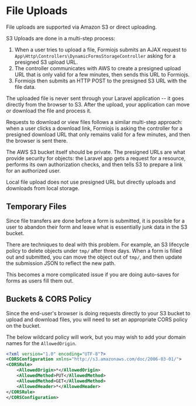 # File Uploads
File uploads are supported via Amazon S3 or direct uploading. 

S3 Uploads are done in a multi-step process: 

1. When a user tries to upload a file, Formiojs submits an AJAX request to `App\Http\Controllers\DynamicFormsStorageController` asking for a presigned S3 upload URL.
1. The controller communicates with AWS to create a presigned upload URL that is only valid for a few minutes, then sends this URL to Formiojs.
1. Formiojs then submits an HTTP POST to the presigned S3 URL with the file data.

The uploaded file is never sent through your Laravel application -- it goes directly from the browser to S3. After the upload, your application can move or download the file and process it.

Requests to download or view files follows a similar multi-step approach: when a user clicks a download link, Formiojs is asking the controller for a presigned download URL that only remains valid for a few minutes, and then the browser is sent there.

The AWS S3 bucket itself should be private. The presigned URLs are what provide security for objects: the Laravel app gets a request for a resource, performs its own authorization checks, and then tells S3 to prepare a link for an authorized user.

Local file upload does not use presigned URL but directly uploads and downloads from local storage.

## Temporary Files
Since file transfers are done before a form is submitted, it is possible for a user to abandon their form and leave what is essentially junk data in the S3 bucket.

There are techniques to deal with this problem. For example, an S3 lifecycle policy to delete objects under `tmp/` after three days. When a form is filled out and submitted, you can move the object out of `tmp/`, and then update the submission JSON to reflect the new path.

This becomes a more complicated issue if you are doing auto-saves for forms as users fill them out.

## Buckets & CORS Policy
Since the end-user's browser is doing requests directly to your S3 bucket to upload and download files, you will need to set an appropriate CORS policy on the bucket.

The below wildcard policy will work, but you may wish to add your domain names for the `AllowedOrigin`.

```xml
<?xml version="1.0" encoding="UTF-8"?>
<CORSConfiguration xmlns="http://s3.amazonaws.com/doc/2006-03-01/">
<CORSRule>
    <AllowedOrigin>*</AllowedOrigin>
    <AllowedMethod>PUT</AllowedMethod>
    <AllowedMethod>GET</AllowedMethod>
    <AllowedHeader>*</AllowedHeader>
</CORSRule>
</CORSConfiguration>
```
